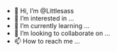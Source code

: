 - 👋 Hi, I’m @Littlesass
- 👀 I’m interested in ...
- 🌱 I’m currently learning ...
- 💞️ I’m looking to collaborate on ...
- 📫 How to reach me ...

<!---
Littlesass/Littlesass is a ✨ special ✨ repository because its `README.md` (this file) appears on your GitHub profile.
You can click the Preview link to take a look at your changes.
--->
